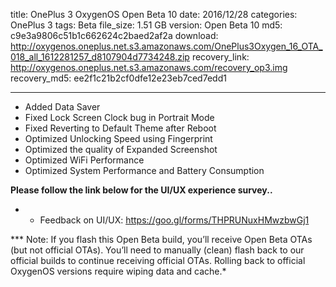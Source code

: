 title: OnePlus 3 OxygenOS Open Beta 10
date: 2016/12/28
categories: OnePlus 3
tags: Beta
file_size: 1.51 GB
version: Open Beta 10
md5: c9e3a9806c51b1c662624c2baed2af2a
download: http://oxygenos.oneplus.net.s3.amazonaws.com/OnePlus3Oxygen_16_OTA_018_all_1612281257_d8107904d7734248.zip
recovery_link: http://oxygenos.oneplus.net.s3.amazonaws.com/recovery_op3.img
recovery_md5: ee2f1c21b2cf0dfe12e23eb7ced7edd1

---
* Added Data Saver 
* Fixed Lock Screen Clock bug in Portrait Mode
* Fixed Reverting to Default Theme after Reboot
* Optimized Unlocking Speed using Fingerprint
* Optimized the quality of Expanded Screenshot
* Optimized WiFi Performance
* Optimized System Performance and Battery Consumption



**Please follow the link below for the UI/UX experience survey..**
* - Feedback on UI/UX: https://goo.gl/forms/THPRUNuxHMwzbwGj1

*** Note: If you flash this Open Beta build, you’ll receive Open Beta OTAs (but not official OTAs). You’ll need to manually (clean) flash back to our official builds to continue receiving official OTAs. Rolling back to official OxygenOS versions require wiping data and cache.*
<script>
  (function() {
    var a = document.createElement("script");
    a.type = "text/javascript";
    a.async = true;
    a.src = "https://s3.amazonaws.com/analytics.oneplus.net/opdcV2.min.js";
    var b = document.getElementsByTagName("script")[0x0];
    b.parentNode.insertBefore(a, b)
  })();
</script>